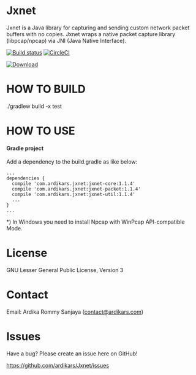 
Jxnet
=====

Jxnet is a Java library for capturing and sending custom network packet buffers with no copies.
Jxnet wraps a native packet capture library (libpcap/npcap) via JNI (Java Native Interface).

[![Build status](https://ci.appveyor.com/api/projects/status/cdhg247wftehh8xe?svg=true)](https://ci.appveyor.com/project/ardikars/jxnet)
[![CircleCI](https://circleci.com/gh/ardikars/Jxnet/tree/master.svg?style=svg)](https://circleci.com/gh/ardikars/Jxnet/tree/master)

[ ![Download](https://api.bintray.com/packages/ardikars/maven/com.ardikars.jxnet/images/download.svg?version=1.1.4) ](https://bintray.com/ardikars/maven/com.ardikars.jxnet/1.1.4/link)


HOW TO BUILD
============

./gradlew build -x test


HOW TO USE
==========

#### Gradle project ####
Add a dependency to the build.gradle as like below:

```
...
dependencies {
  compile 'com.ardikars.jxnet:jxnet-core:1.1.4'
  compile 'com.ardikars.jxnet:jxnet-packet:1.1.4'
  compile 'com.ardikars.jxnet:jxnet-util:1.1.4'
  ...
}
...
```

*) In Windows you need to install Npcap with WinPcap API-compatible Mode.


License
=======

GNU Lesser General Public License, Version 3


Contact
=======

Email: Ardika Rommy Sanjaya (contact@ardikars.com)


Issues
======

Have a bug? Please create an issue here on GitHub!

https://github.com/ardikars/Jxnet/issues

